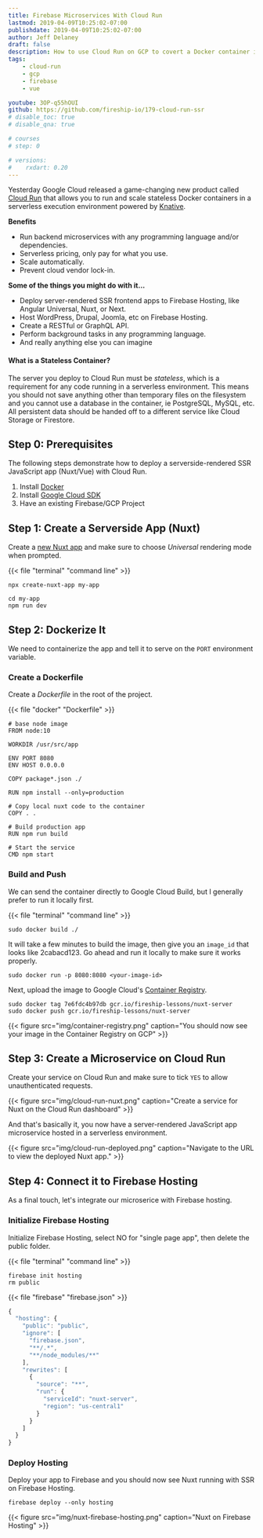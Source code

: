 ```yaml
---
title: Firebase Microservices With Cloud Run
lastmod: 2019-04-09T10:25:02-07:00
publishdate: 2019-04-09T10:25:02-07:00
author: Jeff Delaney
draft: false
description: How to use Cloud Run on GCP to covert a Docker container into a serverless microservice.
tags: 
    - cloud-run
    - gcp
    - firebase
    - vue

youtube: 3OP-q55hOUI
github: https://github.com/fireship-io/179-cloud-run-ssr
# disable_toc: true
# disable_qna: true

# courses
# step: 0

# versions:
#    rxdart: 0.20
---
```


Yesterday Google Cloud released a game-changing new product called [Cloud Run](https://cloud.google.com/run/) that allows you to run and scale stateless Docker containers in a serverless execution environment powered by [Knative](https://cloud.google.com/knative/).

**Benefits**
 
- Run backend microservices with any programming language and/or dependencies.
- Serverless pricing, only pay for what you use. 
- Scale automatically.
- Prevent cloud vendor lock-in.

**Some of the things you might do with it...**

- Deploy server-rendered SSR frontend apps to Firebase Hosting, like Angular Universal, Nuxt, or Next. 
- Host WordPress, Drupal, Joomla, etc on Firebase Hosting.
- Create a RESTful or GraphQL API. 
- Perform background tasks in any programming language.
- And really anything else you can imagine




#### What is a Stateless Container?

The server you deploy to Cloud Run must be *stateless*, which is a requirement for any code running in a serverless environment. This means you should not save anything other than temporary files on the filesystem and you cannot use a database in the container, ie PostgreSQL, MySQL, etc. All persistent data should be handed off to a different service like Cloud Storage or Firestore. 



## Step 0: Prerequisites

The following steps demonstrate how to deploy a serverside-rendered SSR JavaScript app (Nuxt/Vue) with Cloud Run. 

1. Install [Docker](https://docs.docker.com/v17.12/install/)
1. Install [Google Cloud SDK](https://cloud.google.com/sdk/)
1. Have an existing Firebase/GCP Project

## Step 1: Create a Serverside App (Nuxt)

Create a [new Nuxt app](https://nuxtjs.org/guide/installation) and make sure to choose *Universal* rendering mode when prompted.

{{< file "terminal" "command line" >}}
```text
npx create-nuxt-app my-app

cd my-app
npm run dev
```


## Step 2: Dockerize It

We need to containerize the app and tell it to serve on the `PORT` environment variable.

### Create a Dockerfile

Create a *Dockerfile* in the root of the project. 

{{< file "docker" "Dockerfile" >}}
```docker
# base node image
FROM node:10

WORKDIR /usr/src/app

ENV PORT 8080
ENV HOST 0.0.0.0

COPY package*.json ./

RUN npm install --only=production

# Copy local nuxt code to the container
COPY . .

# Build production app
RUN npm run build

# Start the service
CMD npm start
```

### Build and Push

We can send the container directly to Google Cloud Build, but I generally prefer to run it locally first. 


{{< file "terminal" "command line" >}}
```text
sudo docker build ./
```

It will take a few minutes to build the image, then give you an `image_id`  that looks like 2cabacd123. Go ahead and run it locally to make sure it works properly.

```text
sudo docker run -p 8080:8080 <your-image-id>
```


Next, upload the image to Google Cloud's [Container Registry](https://cloud.google.com/container-registry/). 


```text
sudo docker tag 7e6fdc4b97db gcr.io/fireship-lessons/nuxt-server
sudo docker push gcr.io/fireship-lessons/nuxt-server
```

{{< figure src="img/container-registry.png" caption="You should now see your image in the Container Registry on GCP" >}}

## Step 3: Create a Microservice on Cloud Run

Create your service on Cloud Run and make sure to tick `YES` to allow unauthenticated requests. 

{{< figure src="img/cloud-run-nuxt.png" caption="Create a service for Nuxt on the Cloud Run dashboard" >}}

And that's basically it, you now have a server-rendered JavaScript app microservice hosted in a serverless environment.

{{< figure src="img/cloud-run-deployed.png" caption="Navigate to the URL to view the deployed Nuxt app." >}}

## Step 4: Connect it to Firebase Hosting

As a final touch, let's integrate our microserice with Firebase hosting. 

### Initialize Firebase Hosting

Initialize Firebase Hosting, select NO for "single page app", then delete the public folder. 

{{< file "terminal" "command line" >}}
```text
firebase init hosting
rm public
```

{{< file "firebase" "firebase.json" >}}
```js
{
  "hosting": {
    "public": "public",
    "ignore": [
      "firebase.json",
      "**/.*",
      "**/node_modules/**"
    ],
    "rewrites": [ 
      {
        "source": "**",
        "run": {
          "serviceId": "nuxt-server",
          "region": "us-central1" 
        }
      }
    ]
  }
}
```

### Deploy Hosting

Deploy your app to Firebase and you should now see Nuxt running with SSR on Firebase Hosting. 

```text
firebase deploy --only hosting
```

{{< figure src="img/nuxt-firebase-hosting.png" caption="Nuxt on Firebase Hosting" >}}
